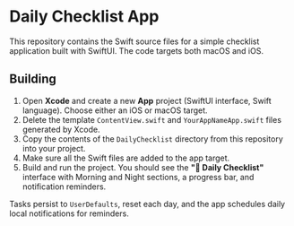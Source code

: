 # Daily Checklist App

This repository contains the Swift source files for a simple checklist application built with SwiftUI. The code targets both macOS and iOS.

## Building

1. Open **Xcode** and create a new **App** project (SwiftUI interface, Swift language). Choose either an iOS or macOS target.
2. Delete the template `ContentView.swift` and `YourAppNameApp.swift` files generated by Xcode.
3. Copy the contents of the `DailyChecklist` directory from this repository into your project.
4. Make sure all the Swift files are added to the app target.
5. Build and run the project. You should see the **"📝 Daily Checklist"** interface with Morning and Night sections, a progress bar, and notification reminders.

Tasks persist to `UserDefaults`, reset each day, and the app schedules daily local notifications for reminders.
